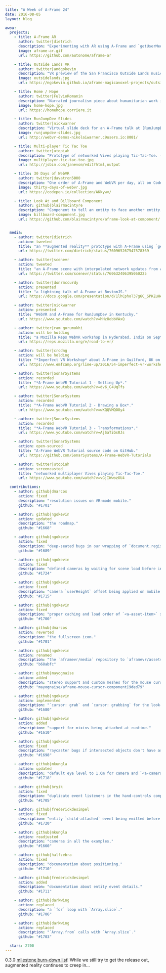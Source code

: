 ```yaml
---
title: "A Week of A-Frame 24"
date: 2016-08-05
layout: blog

awoa:
  projects:
    - title: A-Frame AR
      author: twitter|dietrich
      description: "Experimenting with AR using A-Frame and `getUserMedia`."
      image: aframe-ar.gif
      url: https://github.com/autonome/aframe-ar

    - title: Outside Lands VR
      author: twitter|andgokevin
      description: "VR preview of the San Francisco Outside Lands music festival (best viewed on desktop)."
      image: outsidelands.jpg
      url: https://ngokevin.github.io/aframe-magicavoxel-projects/outsidelands/

    - title: Home / Hope
      author: twitter|FulvioRomanin
      description: "Narrated journalism piece about humanitarian work in South Sudan. Featured on Italy's top news site."
      image: home-hope.jpg
      url: https://homehope.corriere.it

    - title: RunJumpDev Slides
      author: twitter|nickwarner
      description: "Virtual slide deck for an A-Frame talk at [RunJumpDev](http://runjumpdev.org/)."
      image: runjumpdev-slides.jpg
      url: http://webvr-demos-nikolaiwarner.c9users.io:8081/

    - title: Multi-player Tic Tac Toe
      author: twitter|utopiah
      description: "Prototype of networked Vives playing Tic-Tac-Toe. ([video](https://www.youtube.com/watch?v=vGjIWwozOU4))"
      image: multiplayer-tic-tac-toe.jpg
      url: http://jsbin.com/janevom/edit?html,output

    - title: 30 Days of WebVR
      author: twitter|davatron5000
      description: "One order of A-Frame and WebVR per day, all on CodePen."
      image: thirty-days-of-webvr.jpg
      url: https://codepen.io/collection/AKkywv/

    - title: Look At and Billboard Component
      author: github|blairmacintyre
      description: "Component to tell an entity to face another entity, or to face the camera. Improved version with bug fixes over previous `look-at` components."
      image: billboard-component.jpg
      url: https://github.com/blairmacintyre/aframe-look-at-component/


  media:
    - author: twitter|dietrich
      action: tweeted
      title: "an **augmented reality** prototype with A-Frame using `getUserMedia`."
      url: https://twitter.com/dietrich/status/760965267547578369

    - author: twitter|scenevr
      action: tweeted
      title: "an A-Frame scene with interpolated network updates from a persistent server."
      url: https://twitter.com/scenevr/status/760632406395060225

    - author: twitter|donrmccurdy
      action: presented
      title: "a lightning talk of A-Frame at BostonJS."
      url: https://docs.google.com/presentation/d/1lhCphoT37g6C_SPKZuHeAzvhH3gI8NHDSPsMM6B0SBA/edit#slide=id.g11698bfcf8_0_2

    - author: twitter|nickwarner
      action: presented
      title: "WebVR and A-Frame for RunJumpDev in Kentucky."
      url: https://www.youtube.com/watch?v=hHzUobbVAxQ

    - author: twitter|ram_gurumukhi
      action: will be holding
      title: "a Mozilla Reps WebVR workshop in Hyderabad, India on September 17."
      url: https://reps.mozilla.org/e/road-to-vr/

    - author: twitter|crcdng
      action: will be holding
      title: "*Imperfect VR Workshop* about A-Frame in Guilford, UK on August 7."
      url: https://www.emfcamp.org/line-up/2016/54-imperfect-vr-workshop

    - author: twitter|SonarSystems
      action: recorded
      title: "*A-Frame WebVR Tutorial 1 - Setting Up*."
      url: https://www.youtube.com/watch?v=dv6_C4UqTfs

    - author: twitter|SonarSystems
      action: recorded
      title: "*A-Frame WebVR Tutorial 2 - Drawing a Box*."
      url: https://www.youtube.com/watch?v=wXQQVMQO8y4

    - author: twitter|SonarSystems
      action: recorded
      title: "*A-Frame WebVR Tutorial 3 - Transformations*."
      url: https://www.youtube.com/watch?v=AjSaTiGs0Js

    - author: twitter|SonarSystems
      action: open-sourced
      title: "A-Frame WebVR Tutorial source code on GitHub."
      url: https://github.com/SonarSystems/A-Frame-WebVR-Tutorials

    - author: twitter|utopiah
      action: screencasted
      title: "networked multiplayer Vives playing Tic-Tac-Toe."
      url: https://www.youtube.com/watch?v=vGjIWwozOU4

  contributions:
    - author: github|dmarcos
      action: fixed
      description: "resolution issues on VR-mode mobile."
      github: "#1701"

    - author: github|ngokevin
      action: updated
      description: "the roadmap."
      github: "#1668"

    - author: github|ngokevin
      action: fixed
      description: "deep-seated bugs in our wrapping of `document.registerElement`."
      github: "#1689"

    - author: github|ngokevin
      action: fixed
      description: "defined cameras by waiting for scene load before injecting default camera."
      github: "#1724"

    - author: github|ngokevin
      action: fixed
      description: "camera `userHeight` offset being applied on mobile."
      github: "#1715"

    - author: github|ngokevin
      action: fixed
      description: "proper caching and load order of `<a-asset-item>` such that assets are fetched only once."
      github: "#1700"

    - author: github|dmarcos
      action: reverted
      description: "the fullscreen icon."
      github: "#1701"

    - author: github|ngokevin
      action: renamed
      description: "the `aframevr/media` repository to `aframevr/assets` which is served on `cdn.aframe.io`."
      github: "b68abfc"

    - author: github|mayognaise
      action: added
      description: "stereo support and custom meshes for the mouse cursor component."
      github: "mayognaise/aframe-mouse-cursor-component|9ded79"

    - author: github|ngokevin
      action: implemented
      description: "`cursor: grab` and `cursor: grabbing` for the look-controls component."
      github: "#1680"

    - author: github|ngokevin
      action: added
      description: "support for mixins being attached at runtime."
      github: "#1610"

    - author: github|ngokevin
      action: fixed
      description: "raycaster bugs if intersected objects don't have associated entity."
      github: "#1698"

    - author: github|mkungla
      action: updated
      description: "default eye level to 1.6m for camera and `<a-camera>`."
      github: "#1718"

    - author: github|bryik
      action: fixed
      description: "duplicate event listeners in the hand-controls component."
      github: "#1705"

    - author: github|frederickdesimpel
      action: fixed
      description: "entity `child-attached` event being emitted before `object3D` attach."
      github: "#1720"

    - author: github|mkungla
      action: readjusted
      description: "cameras in all the examples."
      github: "#1660"

    - author: github|halfzebra
      action: fixed
      description: "documentation about positioning."
      github: "#1710"

    - author: github|frederickdesimpel
      action: added
      description: "documentation about entity event details."
      github: "#1711"

    - author: github|darkwing
      action: replaced
      description: "a `for` loop with `Array.slice`."
      github: "#1706"

    - author: github|darkwing
      action: replaced
      description: "`Array.from` calls with `Array.slice`."
      github: "#1703"

  stars: 2700
---
```


0.3.0 [milestone burn-down list](https://github.com/aframevr/aframe/milestone/2)!
While we still try to get the release out, augmented reality continues to creep
in...
